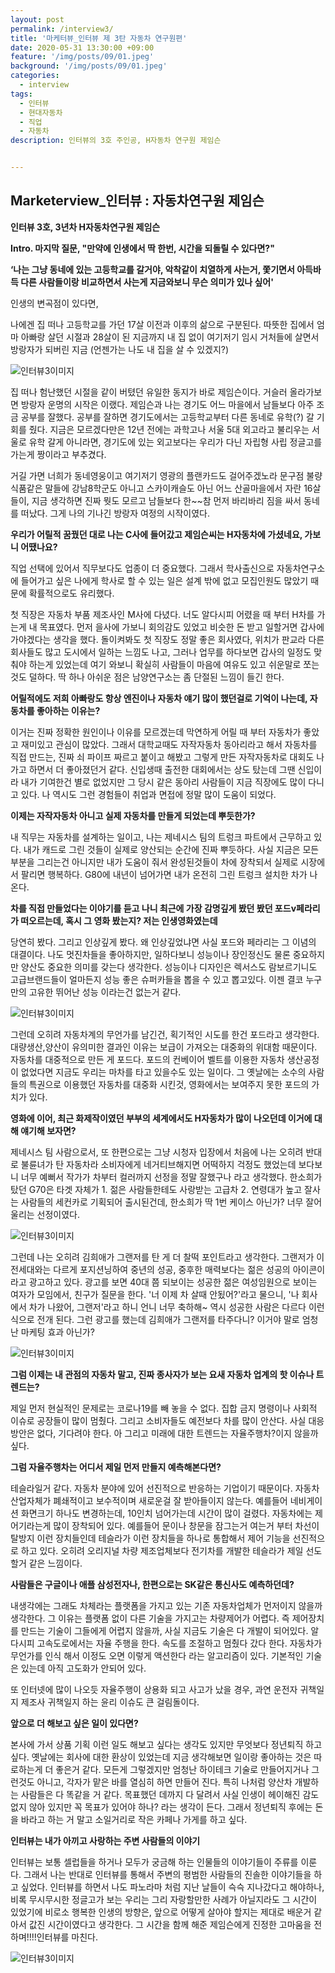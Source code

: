 ```yaml
---
layout: post
permalink: /interview3/
title: '마케터뷰_인터뷰 제 3탄 자동차 연구원편'
date: 2020-05-31 13:30:00 +09:00
feature: '/img/posts/09/01.jpeg'
background: '/img/posts/09/01.jpeg'
categories:
  - interview
tags:
  - 인터뷰
  - 현대자동차
  - 직업
  - 자동차
description: 인터뷰의 3호 주인공, H자동차 연구원 제임슨


---
```


## Marketerview_인터뷰 : 자동차연구원 제임슨

**인터뷰 3호, 3년차 H자동차연구원 제임슨** 



**Intro. 마지막 질문, "만약에 인생에서 딱 한번, 시간을 되돌릴 수 있다면?"**

**‘나는 그냥 동네에 있는 고등학교를 갈거야, 악착같이 치열하게 사는거, 쫓기면서 아득바득 다른 사람들이랑 비교하면서 사는게 지금와보니 무슨 의미가 있나 싶어'**



인생의 변곡점이 있다면, 

나에겐 집 떠나 고등학교를 가던 17살 이전과 이후의 삶으로 구분된다. 따뜻한 집에서 엄마 아빠랑 살던 시절과 28살이 된 지금까지 내 집 없이 여기저기 임시 거처들에 살면서 방랑자가 되버린 지금 (언젠가는 나도 내 집을 살 수 있겠지?)



![인터뷰3이미지](/img/posts/09/02.png)



집 떠나 험난했던 시절을 같이 버텼던 유일한 동지가 바로 제임슨이다. 거슬러 올라가보면 방랑자 운명의 시작은 이랬다. 제임슨과 나는 경기도 어느 마을에서 남들보다 아주 조금 공부를 잘했다. 공부를 잘하면 경기도에서는 고등학교부터 다른 동네로 유학(?) 갈 기회를 줬다. 지금은 모르겠다만은 12년 전에는 과학고나 서울 5대 외고라고 불리우는 서울로 유학 갈게 아니라면, 경기도에 있는 외고보다는 우리가 다닌 자립형 사립 정글고를 가는게 짱이라고 부추겼다. 

거길 가면 너희가 동네영웅이고 여기저기 영광의 플랜카드도 걸어주겠노라 문구점 불량식품같은 말들에 강남8학군도 아니고 스카이캐슬도 아닌 어느 산골마을에서 자란 16살들이, 지금 생각하면 진짜 뭣도 모르고 남들보다 한~~참 먼저 바리바리 짐을 싸서 동네를 떠났다. 그게 나의 기나긴 방랑자 여정의 시작이였다. 



**우리가 어릴적 꿈꿨던 대로 나는 C사에 들어갔고 제임슨씨는 H자동차에 가셨네요, 가보니 어땠나요?**

직업 선택에 있어서 직무보다도 업종이 더 중요했다. 그래서 학사출신으로 자동차연구소에 들어가고 싶은 나에게 학사로 할 수 있는 일은 설계 밖에 없고 모집인원도 많았기 때문에 확률적으로도 유리했다. 

첫 직장은 자동차 부품 제조사인 M사에 다녔다. 너도 알다시피 어렸을 때 부터 H차를 가는게 내 목표였다.  먼저 을사에 가보니 회의감도 있었고 비슷한 돈 받고 일할거면 갑사에 가야겠다는 생각을 했다. 돌이켜봐도 첫 직장도 정말 좋은 회사였다, 위치가 판교라 다른 회사들도 많고 도시에서 일하는 느낌도 나고, 그러나 업무를 하다보면 갑사의 일정도 맞춰야 하는게 있었는데 여기 와보니 확실히 사람들이 마음에 여유도 있고 쉬운말로 쪼는 것도 덜하다. 딱 하나 아쉬운 점은 남양연구소는 좀 단절된 느낌이 들긴 한다. 



**어릴적에도 저희 아빠랑도 항상 엔진이나 자동차 얘기 많이 했던걸로 기억이 나는데, 자동차를 좋아하는 이유는?**



이거는 진짜 정확한 원인이나 이유를 모르겠는데 막연하게 어릴 때 부터 자동차가 좋았고 재미있고 관심이 많았다. 그래서 대학교때도 자작자동차 동아리라고 해서 자동차를 직접 만드는, 진짜 쇠 파이프 짜르고 붙이고 해봤고 그렇게 만든 자작자동차로 대회도 나가고 하면서 더 좋아졌던거 같다. 신입생때 출전한 대회에서는 상도 탔는데 그땐 신입이라 내가 기여한건 별로 없었지만 그 당시 같은 동아리 사람들이 지금 직장에도 많이 다니고 있다. 나 역시도 그런 경험들이 취업과 면접에 정말 많이 도움이 되었다.  



**이제는 자작자동차 아니고 실제 자동차를 만들게 되었는데 뿌듯한가?**

내 직무는 자동차를 설계하는 일이고, 나는 제네시스 팀의 트렁크 파트에서 근무하고 있다. 내가 캐드로 그린 것들이 실제로 양산되는 순간에 진짜 뿌듯하다. 사실 지금은 모든 부분을 그리는건 아니지만 내가 도움이 줘서 완성된것들이 차에 장착되서 실제로 시장에서 팔리면 행복하다. G80에 내년이 넘어가면 내가 온전히 그린 트렁크 설치한 차가 나온다. 



**차를 직접 만들었다는 이야기를 듣고 나니 최근에 가장 감명깊게 봤던 봤던 포드v페라리가 떠오르는데, 혹시 그 영화 봤는지? 저는 인생영화였는데**

당연히 봤다. 그리고 인상깊게 봤다. 왜 인상깊었냐면 사실 포드와 페라리는 그 이념의 대결이다. 나도 멋진차들을 좋아하지만, 일하다보니 성능이나 장인정신도 물론 중요하지만 양산도 중요한 의미를 갖는다 생각한다. 성능이나 디자인은 렉서스도 람보르기니도 고급브랜드들이 얼마든지 성능 좋은 슈퍼카들을  뽑을 수 있고 뽑고있다. 이젠 결코 누구만의 고유한 뛰어난 성능 이라는건  없는거 같다. 

![인터뷰3이미지](/img/posts/09/03.png)

그런데 오히려 자동차계의 무언가를 남긴건, 획기적인 시도를 한건 포드라고 생각한다. 대량생산,양산이 유의미한 결과인 이유는 보급이 가져오는 대중화의 위대함 때문이다. 자동차를 대중적으로 만든 게 포드다. 포드의 컨베이어 벨트를 이용한 자동차 생산공정이 없었다면 지금도 우리는 마차를 타고 있을수도 있는 일이다. 그 옛날에는 소수의 사람들의 특권으로 이용했던 자동차를 대중화 시킨것, 영화에서는 보여주지 못한 포드의 가치가 있다.



**영화에 이어, 최근 화제작이였던 부부의 세계에서도 H자동차가 많이 나오던데 이거에 대해 얘기해 보자면?**

제네시스 팀 사람으로서, 또 한편으로는 그냥 시청자 입장에서 처음에 나는 오히려 반대로 불륜녀가 탄 자동차라 소비자에게 네거티브해지면 어떡하지 걱정도 했었는데 보다보니 너무 예뻐서 작가가 차부터 컬러까지 선정을 정말 잘했구나 라고 생각했다.  한소희가 탔던 G70은 타겟 자체가 1. 젊은 사람들한테도 사랑받는 고급차 2. 연령대가 높고 잘사는 사람들의 세컨카로 기획되어 출시된건데, 한소희가 딱 1번 케이스 아닌가? 너무 잘어울리는 선정이였다. 

![인터뷰3이미지](/img/posts/09/04.png)



그런데 나는 오히려 김희애가 그랜저를 탄 게 더 찰떡 포인트라고 생각한다. 그랜저가 이전세대와는 다르게 포지션닝하여 중년의 성공, 중후한 매력보다는 젊은 성공의 아이콘이라고 광고하고 있다. 광고를 보면 40대 쯤 되보이는 성공한 젊은 여성임원으로 보이는 여자가 모임에서, 친구가 질문을 한다. '너 이제 차 살때 안됬어?'라고 물으니, '나 회사에서 차가 나왔어, 그랜저'라고 하니 언니 너무 축하해~ 역시 성공한 사람은 다르다 이런식으로 전개 된다. 그런 광고를 했는데 김희애가 그랜저를 타주다니? 이거야 말로 엄청난 마케팅 효과 아닌가? 

![인터뷰3이미지](/img/posts/09/05.png)



**그럼 이제는 내 관점의 자동차 말고, 진짜 종사자가 보는 요새 자동차 업계의 핫 이슈나 트렌드는?**

제일 먼저 현실적인 문제로는 코로나19를 빼 놓을 수 없다. 집합 금지 명령이나 사회적 이슈로 공장들이 많이 멈췄다. 그리고 소비자들도 예전보다 차를 많이 안산다. 사실 대응방안은 없다, 기다려야 한다. 아 그리고 미래에 대한 트렌드는 자율주행차?이지 않을까 싶다. 



**그럼 자율주행차는 어디서 제일 먼저 만들지 예측해본다면?**

테슬라일거 같다. 자동차 분야에 있어 선진적으로 반응하는 기업이기 때문이다. 자동차 산업자체가 폐쇄적이고 보수적이며 새로운걸 잘 받아들이지 않는다. 예를들어 네비게이션 화면크기 하나도 변경하는데, 10인치 넘어가는데 시간이 많이 걸렸다. 자동차에는 제어기라는게 많이 장착되어 있다. 예를들어 문이나 창문을 잠그는거 여는거 부터 차선이탈방지 이런 장치들인데 테슬라가 이런 장치들을 하나로 통합해서 제어 기능을 선진적으로 하고 있다. 오히려 오리지널 차량 제조업체보다 전기차를 개발한 테슬라가 제일 선도할거 같은 느낌이다.



**사람들은 구글이나 애플 삼성전자나, 한편으로는 SK같은 통신사도 예측하던데?**

내생각에는 그래도 차체라는 플랫폼을 가지고 있는 기존 자동차업체가 먼저이지 않을까 생각한다. 그 이유는 플랫폼 없이 다른 기술을 가지고는 차량제어가 어렵다. 즉 제어장치를 만드는 기술이 그들에게 어렵지 않을까, 사실 지금도  기술은 다 개발이 되어있다. 알다시피 고속도로에서는 자율 주행을 한다. 속도를 조절하고 멈췄다 갔다 한다. 자동차가 무언가를 인식 해서 이정도 오면 이렇게 액션한다 라는 알고리즘이 있다. 기본적인 기술은 있는데 아직 고도화가 안되어 있다. 

또 인터넷에 많이 나오듯  자율주행이 상용화 되고 사고가 났을 경우, 과연 운전자 귀책일지 제조사 귀책일지 하는 윤리 이슈도 큰 걸림돌이다. 



**앞으로 더 해보고 싶은 일이 있다면?**



본사에 가서 상품 기획 이런 일도 해보고 싶다는 생각도 있지만 무엇보다 정년퇴직 하고 싶다. 옛날에는 회사에 대한 환상이 있었는데 지금 생각해보면 일이랑 좋아하는 것은 따로하는게 더 좋은거 같다. 모든게 그렇겠지만 엄청난 하이테크 기술로 만들어지거나 그런것도 아니고, 각자가 맡은 바를 열심히 하면 만들어 진다. 특히 나처럼 양산차 개발하는 사람들은 다 똑같을 거 같다. 목표했던 데까지 다 달려서 사실 인생이 헤이해진 감도 없지 않아 있지만 꼭 목표가 있어야 하나? 라는 생각이 든다. 그래서 정년퇴직 후에는 돈을 바라고 하는 거 말고 소일거리로 작은 카페나 가게를 하고 싶다. 



**인터뷰는 내가 아끼고 사랑하는 주변 사람들의 이야기**

인터뷰는 보통 셀럽들을 하거나 모두가 궁금해 하는 인물들의 이야기들이 주류를 이룬다. 그래서 나는 반대로 인터뷰를 통해서 주변의 평범한 사람들의 진솔한 이야기들을 하고 싶었다. 인터뷰를 하면서 나도 파노라마 처럼 지난 날들이 슥슥 지나갔다고 해야하나, 비록 무시무시한 정글고가 보는 우리는 그리 자랑할만한 사례가 아닐지라도 그 시간이 있었기에 비로소 행복한 인생의 방향은, 앞으로 어떻게 살아야 할지는 제대로 배운거 같아서 값진 시간이였다고 생각한다. 그 시간을 함께 해준 제임슨에게 진정한 고마움을 전하며!!!!인터뷰를 마친다. 

![인터뷰3이미지](/img/posts/09/06.png)
